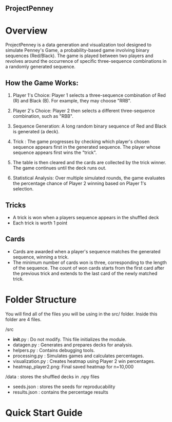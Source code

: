 ## ProjectPenney

# Overview

ProjectPenney is a data generation and visualization tool designed to simulate Penney's Game, a probability-based game involving binary sequences (Red/Black). The game is played between two players and revolves around the occurrence of specific three-sequence combinations in a randomly generated sequence.

## How the Game Works:
1. Player 1's Choice: Player 1 selects a three-sequence combination of Red (R) and Black (B). For example, they may choose "RRB".

2. Player 2's Choice: Player 2 then selects a different three-sequence combination, such as "RBB".

3. Sequence Generation: A long random binary sequence of Red and Black is generated (a deck).

4. Trick : The game progresses by checking which player's chosen sequence appears first in the generated sequence. The player whose sequence appears first wins the "trick".

5. The table is then cleared and the cards are collected by the trick winner. The game continues until the deck runs out.

6. Statistical Analysis: Over multiple simulated rounds, the game evaluates the percentage chance of Player 2 winning based on Player 1's selection.
   
## Tricks 
   - A trick is won when a players sequence appears in the shuffled deck
   - Each trick is worth 1 point

## Cards
   - Cards are awarded when a player's sequence matches the generated sequence, winning a trick.
   - The minimum number of cards won is three, corresponding to the length of the sequence. The count of won cards starts from the first card after the previous trick and extends to the       last card of the newly matched trick.

# Folder Structure 

You will find all of the files you will be using in the src/ folder. Inside this folder are 4 files. 

/src
   - __init__.py : Do not modify. This file initializes the module.
   - datagen.py : Generates and prepares decks for analysis.
   - helpers.py : Contains debugging tools.
   - processing.py : Simulates games and calculates percentages.
   - visualization.py : Creates heatmap using Player 2 win percentages.
   - heatmap_player2.png: Final saved heatmap for n=10,000

/data : stores the shuffled decks in .npy files
   - seeds.json : stores the seeds for reproducability
   - results.json : contains the percentage results 
   
   
# Quick Start Guide



